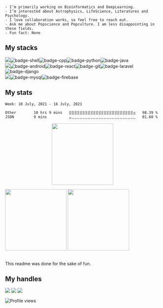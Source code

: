 <!--
<p align="center">
  <img height="400" width="800" src="hello.gif"/>
 </p>
-->
```
- I’m primarily working on Bioinformatics and DeepLearning.
- I’m interested about Astrophysics, LifeScience, Literatures and Psychology. 
- I love collaboration works, so feel free to reach out. 
- Ask me about Popscience and Popculture. I am less disappointing in these fields.
- Fun fact: None 
```
## My stacks
<img src="https://img.shields.io/badge/Languages-424242?style=for-the-badge&logo=plex&logoColor=FFFFFF">![badge-shell](https://img.shields.io/badge/Shell-211e1b?style=for-the-badge&logo=gnu-bash&logoColor=79740e&labelColor=211e1b)![badge-cpp](https://img.shields.io/badge/c%2B%2B-211e1b?style=for-the-badge&logo=c%2B%2B&logoColor=79740e&labelColor=211e1b)![badge-python](https://img.shields.io/badge/python-211e1b?style=for-the-badge&logo=python&logoColor=79740e&labelColor=211e1b)![badge-java](https://img.shields.io/badge/java-211e1b?style=for-the-badge&logo=java&logoColor=79740e&labelColor=211e1b) <br/>
<img src="https://img.shields.io/badge/Frameworks-424242?style=for-the-badge&logo=IPFS&logoColor=FFFFFF">![badge-android](https://img.shields.io/badge/android-211e1b?style=for-the-badge&logo=android&logoColor=79740e&labelColor=211e1b)![badge-react](https://img.shields.io/badge/react-211e1b?style=for-the-badge&logo=react&logoColor=79740e&labelColor=211e1b)![badge-git](https://img.shields.io/badge/git-211e1b?style=for-the-badge&logo=git&logoColor=79740e&labelColor=211e1b)![badge-laravel](https://img.shields.io/badge/laravel-211e1b?style=for-the-badge&logo=laravel&logoColor=79740e&labelColor=211e1b)![badge-django](https://img.shields.io/badge/django-211e1b?style=for-the-badge&logo=django&logoColor=79740e&labelColor=211e1b) <br/>
<img src="https://img.shields.io/badge/Database-424242?style=for-the-badge&logo=Redis&logoColor=FFFFFF">![badge-mysql](https://img.shields.io/badge/mysql-211e1b?style=for-the-badge&logo=mysql&logoColor=79740e&labelColor=211e1b)![badge-firebase](https://img.shields.io/badge/firebase-211e1b?style=for-the-badge&logo=firebase&logoColor=79740e&labelColor=211e1b)


## My stats

<!--START_SECTION:waka-->
```text
Week: 10 July, 2021 - 16 July, 2021

Other        10 hrs 9 mins   ⣿⣿⣿⣿⣿⣿⣿⣿⣿⣿⣿⣿⣿⣿⣿⣿⣿⣿⣿⣿⣿⣿⣿⣿⣶   98.39 % 
JSON         9 mins          ⣤⣀⣀⣀⣀⣀⣀⣀⣀⣀⣀⣀⣀⣀⣀⣀⣀⣀⣀⣀⣀⣀⣀⣀⣀   01.60 % 
```
<!--END_SECTION:waka-->
<p align = "center">
<img height="200" src="https://github-profile-trophy.vercel.app/?username=appledora&theme=gruvbox&row=2&margin-w=5&margin-h=5&count_private=true&title=Commit,Repositories,Followers"/>
<p/>
<!--- dracula base : #282a36 font : #ff79c6 -->
<p align="left">
<img  height = "200" src="https://github-readme-stats.vercel.app/api/top-langs/?username=appledora&hide=html,makefile,css&bg_color=211e1b&title_color=79740e&text_color=83a598&count_private=true&langs_count=5" />
<img  height= "200"src="https://github-readme-stats.vercel.app/api?username=appledora&bg_color=211e1b&title_color=79740e&text_color=83a598&show_icons=true&icon_color=fabd2f&count_private=true" />
</p>
<br/>
This readme was done for the sake of fun.

## My handles
 [<img src="https://img.shields.io/badge/nazia_tasnim-211e1b?style=for-the-badge&logo=LINKEDIN&logoColor=79740e">](https://www.linkedin.com/in/nazia-tasnim-3b377a190/)  [<img src="https://img.shields.io/badge/appledora-211e1b?style=for-the-badge&logo=stackoverflow&logoColor=79740e">](https://stackoverflow.com/users/https://stackoverflow.com/users/11551168/appledora) 
 [<img src="https://img.shields.io/badge/appledora-211e1b?style=for-the-badge&logo=SVG&logoColor=79740e">](https://profile-summary-for-github.com/user/appledora) 

![Profile views](https://gpvc.arturio.dev/appledora) 

